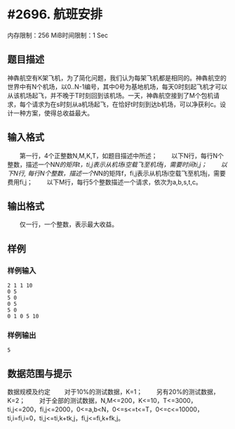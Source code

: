 # #2696. 航班安排

内存限制：256 MiB时间限制：1 Sec

## 题目描述

神犇航空有K架飞机，为了简化问题，我们认为每架飞机都是相同的。神犇航空的世界中有N个机场，以0..N-1编号，其中0号为基地机场，每天0时刻起飞机才可以从该机场起飞，并不晚于T时刻回到该机场。一天，神犇航空接到了M个包机请求，每个请求为在s时刻从a机场起飞，在恰好t时刻到达b机场，可以净获利c。设计一种方案，使得总收益最大。

## 输入格式

　　第一行，4个正整数N,M,K,T，如题目描述中所述；
　　以下N行，每行N个整数，描述一个N*N的矩阵t，t&shy;i,j表示从机场i空载飞至机场j，需要时间ti,j；
　　以下N行, 每行N个整数，描述一个N*N的矩阵f，f&shy;i,j表示从机场i空载飞至机场j，需要费用fi,j；
　　以下M行，每行5个整数描述一个请求，依次为a,b,s,t,c。

## 输出格式

　　仅一行，一个整数，表示最大收益。

## 样例

### 样例输入

    
    2 1 1 10
    0 5
    5 0
    0 5
    5 0
    0 1 0 5 10
    
    
    

### 样例输出

    
    5
    
    
    

## 数据范围与提示

数据规模及约定
　　对于10%的测试数据，K=1；
　　另有20%的测试数据，K=2；
　　对于全部的测试数据，N,M<=200，K<=10，T<=3000，ti,j<=200，fi,j<=2000，0<=a,b<N，0<=s<=t<=T，0<=c<=10000，ti,i=fi,i=0，ti,j<=ti,k+tk,j，fi,j<=fi,k+fk,j。
